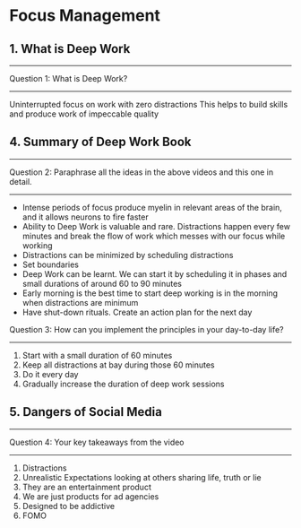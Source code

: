 # Focus Management

## 1. What is Deep Work
---

Question 1: What is Deep Work?

---

Uninterrupted focus on work with zero distractions
This helps to build skills and produce work of impeccable quality


## 4. Summary of Deep Work Book
---

Question 2: Paraphrase all the ideas in the above videos and this one in detail.

---

* Intense periods of focus produce myelin in relevant areas of the brain, and it allows neurons to fire faster
* Ability to Deep Work is valuable and rare. Distractions happen every few minutes and break the flow of work which messes with our focus while working
* Distractions can be minimized by scheduling distractions
* Set boundaries
* Deep Work can be learnt. We can start it by scheduling it in phases and small durations of around 60 to 90 minutes
* Early morning is the best time to start deep working is in the morning when distractions are minimum
* Have shut-down rituals. Create an action plan for the next day


Question 3: How can you implement the principles in your day-to-day life?


---
1. Start with a small duration of 60 minutes
2. Keep all distractions at bay during those 60 minutes
3. Do it every day
4. Gradually increase the duration of deep work sessions




## 5. Dangers of Social Media

---

Question 4: Your key takeaways from the video

---
1. Distractions
2. Unrealistic Expectations looking at others sharing life, truth or lie
3. They are an entertainment product
4. We are just products for ad agencies
5. Designed to be addictive
6. FOMO